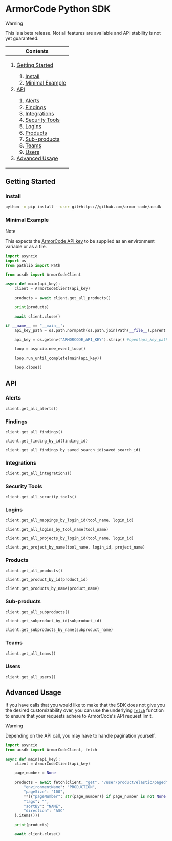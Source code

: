 <!-- <img height="128px" width="128px" align="right" /> -->

# ArmorCode Python SDK

> [!WARNING]
> This is a beta release. Not all features are available and API stability is not yet guaranteed.

<table>
    <thead>
        <tr>
            <th align="center"><strong>Contents</strong></th>
        </tr>
    </thead>
    <tbody>
        <tr>
            <td>
                <ol>
                    <li><a href="#getting-started">Getting Started</a></li>
                    <ol>
                        <li><a href="#install">Install</a></li>
                        <li><a href="#minimal-example">Minimal Example</a></li>
                    </ol>
                    <li><a href="#api">API</a></li>
                    <ol>
                        <li><a href="#alerts">Alerts</a></li>
                        <li><a href="#findings">Findings</a></li>
                        <li><a href="#integrations">Integrations</a></li>
                        <li><a href="#security-tools">Security Tools</a></li>
                        <li><a href="#logins">Logins</a></li>
                        <li><a href="#products">Products</a></li>
                        <li><a href="#sub-products">Sub-products</a></li>
                        <li><a href="#teams">Teams</a></li>
                        <li><a href="#users">Users</a></li>
                    </ol>
                    <li><a href="#advanced-usage">Advanced Usage</a></li>
                </ol>
            </td>
        </tr>
    </tbody>
</table>

## Getting Started

### Install

```sh
python -m pip install --user git+https://github.com/armor-code/acsdk
```

### Minimal Example

> [!Note]
> This expects the [ArmorCode API key](https://support.armorcode.com/hc/en-us/articles/19447589108499-Generating-ArmorCode-API-Key) to be supplied as an environment variable or as a file.

```python
import asyncio
import os
from pathlib import Path

from acsdk import ArmorCodeClient

async def main(api_key):
    client = ArmorCodeClient(api_key)

    products = await client.get_all_products()

    print(products)

    await client.close()

if __name__ == "__main__":
    api_key_path = os.path.normpath(os.path.join(Path(__file__).parent.absolute(), "ArmorCode_API_key.txt"))

    api_key = os.getenv("ARMORCODE_API_KEY").strip() #open(api_key_path, "r").read().strip()

    loop = asyncio.new_event_loop()

    loop.run_until_complete(main(api_key))

    loop.close()
```

## API

### Alerts

`client.get_all_alerts()`

### Findings

`client.get_all_findings()`

`client.get_finding_by_id(finding_id)`

`client.get_all_findings_by_saved_search_id(saved_search_id)`

### Integrations

`client.get_all_integrations()`

### Security Tools

`client.get_all_security_tools()`

### Logins

`client.get_all_mappings_by_login_id(tool_name, login_id)`

`client.get_all_logins_by_tool_name(tool_name)`

`client.get_all_projects_by_login_id(tool_name, login_id)`

`client.get_project_by_name(tool_name, login_id, project_name)`

<!-- `client.create_login` -->

### Products

`client.get_all_products()`

`client.get_product_by_id(product_id)`

`client.get_products_by_name(product_name)`

<!-- `client.update_product_by_id` -->

<!-- `client.create_product` -->

<!-- `client.delete_product_by_id` -->

### Sub-products

`client.get_all_subproducts()`

`client.get_subproduct_by_id(subproduct_id)`

`client.get_subproducts_by_name(subproduct_name)`

<!-- `client.update_subproduct_by_id` -->

<!-- `client.create_subproduct` -->

<!-- `client.delete_subproduct_by_id` -->

### Teams

`client.get_all_teams()`

### Users

`client.get_all_users()`

## Advanced Usage

If you have calls that you would like to make that the SDK does not give you the desired customizability over, you can use the underlying [`fetch`](/acsdk/util/fetch_without_logging.py) function to ensure that your requests adhere to ArmorCode's API request limit.

> [!WARNING]
> Depending on the API call, you may have to handle pagination yourself.

```python
import asyncio
from acsdk import ArmorCodeClient, fetch

async def main(api_key):
    client = ArmorCodeClient(api_key)

    page_number = None

    products = await fetch(client, "get", "/user/product/elastic/paged", params=list({
        "environmentName": "PRODUCTION",
        "pageSize": "100",
        **({"pageNumber": str(page_number)} if page_number is not None else {}),
        "tags": "",
        "sortBy": "NAME",
        "direction": "ASC"
    }.items()))

    print(products)

    await client.close()
```
